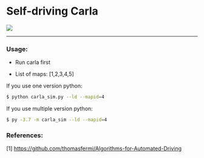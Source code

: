 # Self-driving Carla

![](https://portal.uit.edu.vn/Styles/profi/images/logo186x150.png)

---

### Usage:


* Run carla first

* List of maps: [1,2,3,4,5]

If you use one version python:
```sh
$ python carla_sim.py --ld --mapid=4
```

If you use multiple version python:
```sh
$ py -3.7 -m carla_sim --ld --mapid=4
```


### References:

[1] https://github.com/thomasfermi/Algorithms-for-Automated-Driving
